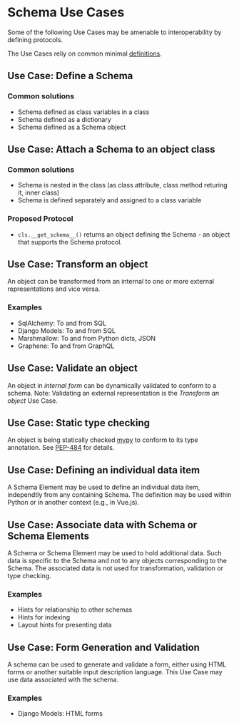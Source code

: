 # Schema Use Cases 

Some of the following Use Cases may be amenable to interoperability by defining protocols.

The Use Cases reliy on common minimal [definitions](definitions.md). 

## Use Case: Define a Schema 

### Common solutions

* Schema defined as class variables in a class
* Schema defined as a dictionary
* Schema defined as a Schema object

## Use Case: Attach a Schema to an object class 

### Common solutions
* Schema is nested in the class (as class attribute, class method returing it, inner class)
* Schema is defined separately and assigned to a class variable

### Proposed Protocol

* `cls.__get_schema__()` returns an object defining the Schema - an object that supports the Schema protocol.

## Use Case: Transform an object

An object can be transformed from an internal to one or more external representations and vice versa.

### Examples

* SqlAlchemy: To and from SQL
* Django Models: To and from SQL
* Marshmallow: To and from Python dicts, JSON
* Graphene: To and from GraphQL 

## Use Case: Validate an object

An object in _internal form_ can be dynamically validated to conform to a schema. Note: Validating an external representation is the _Transform an object_ Use Case. 

## Use Case: Static type checking

An object is being statically checked [mypy](http://mypy-lang.org/) to conform to its type annotation. See [PEP-484](https://www.python.org/dev/peps/pep-0484) for details.

## Use Case: Defining an individual data item

A Schema Element may be used to define an individual data item, independtly from any containing Schema. The definition may be used within Python or in another context (e.g., in Vue.js). 

## Use Case: Associate data with Schema or Schema Elements

A Schema or Schema Element may be used to hold additional data. Such data is specific to the Schema and not to any objects corresponding to the Schema. The associated data is not used for transformation,  validation or type checking. 

### Examples
- Hints for relationship to other schemas
- Hints for indexing
- Layout hints for presenting data

## Use Case: Form Generation and Validation

A schema can be used to generate and validate a form, either using HTML forms or another suitable input description language. This Use Case may use data associated with the schema.  

### Examples

* Django Models: HTML forms





